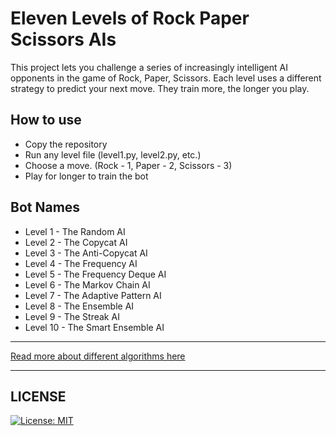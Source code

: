 # Eleven Levels of Rock Paper Scissors AIs

This project lets you challenge a series of increasingly intelligent AI opponents in the game of Rock, Paper, Scissors. Each level uses a different strategy to predict your next move. They train more, the longer you play.

## How to use
* Copy the repository
* Run any level file (level1.py, level2.py, etc.)
* Choose a move. (Rock - 1, Paper - 2, Scissors - 3)
* Play for longer to train the bot

## Bot Names
* Level 1 - The Random AI
* Level 2 - The Copycat AI
* Level 3 - The Anti-Copycat AI
* Level 4 - The Frequency AI
* Level 5 - The Frequency Deque AI
* Level 6 - The Markov Chain AI
* Level 7 - The Adaptive Pattern AI
* Level 8 - The Ensemble AI
* Level 9 - The Streak AI
* Level 10 - The Smart Ensemble AI

---

[Read more about different algorithms here](BOTS.md)

---

## LICENSE
[![License: MIT](https://img.shields.io/badge/License-MIT-yellow.svg?style=flat-square)](https://opensource.org/licenses/MIT)